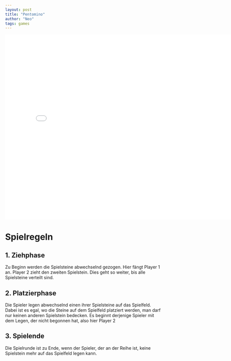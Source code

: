 ```yaml
---
layout: post
title: "Pentomino"
author: "Neo"
tags: games
---
```


<iframe src="/Pentomino_Python/build/web/index.html" width="800" height="600" style="border: none;"></iframe>

# Spielregeln
## 1. Ziehphase
Zu Beginn werden die Spielsteine abwechselnd gezogen. Hier fängt Player 1 an. Player 2 zieht den zweiten Spielstein. Dies geht so weiter, bis alle Spielsteine verteilt sind. 
## 2. Platzierphase
Die Spieler legen abwechselnd einen ihrer Spielsteine auf das Spielfeld. Dabei ist es egal, wo die Steine auf dem Spielfeld platziert werden, man darf nur keinen anderen Spielstein bedecken. Es beginnt derjenige Spieler mit dem Legen, der nicht begonnen hat, also hier Player 2
## 3. Spielende
Die Spielrunde ist zu Ende, wenn der Spieler, der an der Reihe ist, keine Spielstein mehr auf das Spielfeld legen kann.